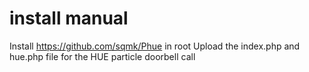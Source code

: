 # install manual

Install https://github.com/sqmk/Phue in root
Upload the index.php and hue.php file for the HUE particle doorbell call

